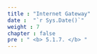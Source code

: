 ```yaml
---
title : "Internet Gateway"
date :  "`r Sys.Date()`" 
weight : 7
chapter : false
pre : " <b> 5.1.7. </b> "
---
```


